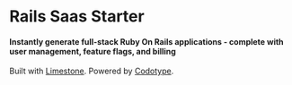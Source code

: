 # Rails Saas Starter

#### Instantly generate full-stack Ruby On Rails applications - complete with user management, feature flags, and billing

Built with [Limestone](https://github.com/archonic/limestone). Powered by [Codotype](https://codotype.io).